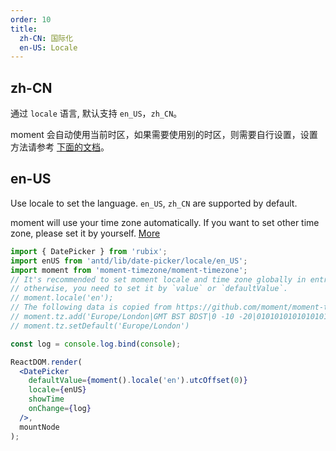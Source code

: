 ```yaml
---
order: 10
title:
  zh-CN: 国际化
  en-US: Locale
---
```


## zh-CN

通过 `locale` 语言, 默认支持 `en_US`，`zh_CN`。

moment 会自动使用当前时区，如果需要使用别的时区，则需要自行设置，设置方法请参考 [下面的文档](/components/date-picker/#DatePicker)。

## en-US

Use locale to set the language. `en_US`, `zh_CN` are supported by default.

moment will use your time zone automatically. If you want to set other time zone, please set it by yourself. [More](/components/date-picker/#DatePicker)


````jsx
import { DatePicker } from 'rubix';
import enUS from 'antd/lib/date-picker/locale/en_US';
import moment from 'moment-timezone/moment-timezone';
// It's recommended to set moment locale and time zone globally in entry file,
// otherwise, you need to set it by `value` or `defaultValue`.
// moment.locale('en');
// The following data is copied from https://github.com/moment/moment-timezone/blob/develop/data/packed/latest.json
// moment.tz.add('Europe/London|GMT BST BDST|0 -10 -20|0101010101010101010101010101010101010101010101010121212121210101210101010101010101010101010101010101010101010101010101010101010101010101010101010101010101010101010101010101010101010101010101010101010101010101010101010101010101010101010101010|-2axa0 Rc0 1fA0 14M0 1fc0 1g00 1co0 1dc0 1co0 1oo0 1400 1dc0 19A0 1io0 1io0 WM0 1o00 14o0 1o00 17c0 1io0 17c0 1fA0 1a00 1lc0 17c0 1io0 17c0 1fA0 1a00 1io0 17c0 1io0 17c0 1fA0 1cM0 1io0 17c0 1fA0 1a00 1io0 17c0 1io0 17c0 1fA0 1a00 1io0 1qM0 Dc0 2Rz0 Dc0 1zc0 Oo0 1zc0 Rc0 1wo0 17c0 1iM0 FA0 xB0 1fA0 1a00 14o0 bb0 LA0 xB0 Rc0 1wo0 11A0 1o00 17c0 1fA0 1a00 1fA0 1cM0 1fA0 1a00 17c0 1fA0 1a00 1io0 17c0 1lc0 17c0 1fA0 1a00 1io0 17c0 1io0 17c0 1fA0 1a00 1a00 1qM0 WM0 1qM0 11A0 1o00 WM0 1qM0 WM0 1qM0 WM0 1qM0 WM0 1tA0 IM0 90o0 U00 1tA0 U00 1tA0 U00 1tA0 U00 1tA0 WM0 1qM0 WM0 1qM0 WM0 1tA0 U00 1tA0 U00 1tA0 11z0 1o00 11A0 1o00 11A0 1o00 11A0 1qM0 11A0 1o00 11A0 1o00 11A0 1o00 11A0 1o00 11A0 1qM0 WM0 1qM0 11A0 1o00 11A0 1o00 11A0 1o00 11A0 1o00 11A0 1o00 14o0 1o00 11A0 1o00 11A0 1o00 11A0 1qM0 WM0 1qM0 WM0 1qM0 11A0 1o00 11A0 1o00 11A0 1qM0 WM0 1qM0 WM0 1qM0 WM0 1qM0 11A0 1o00 11A0 1o00 11A0 1qM0 WM0 1qM0 WM0 1qM0 11A0 1o00 11A0 1o00 11A0 1o00 11A0 1qM0 WM0 1qM0 WM0 1qM0 11A0 1o00 11A0 1o00 11A0 1qM0 WM0 1qM0 WM0 1qM0 11A0 1o00 11A0 1o00 11A0 1o00 11A0 1qM0 WM0 1qM0 WM0 1qM0 11A0 1o00 11A0 1o00 11A0 1qM0 WM0 1qM0 WM0 1qM0 WM0 1qM0 11A0 1o00 11A0 1o00|10e6');
// moment.tz.setDefault('Europe/London')

const log = console.log.bind(console);

ReactDOM.render(
  <DatePicker
    defaultValue={moment().locale('en').utcOffset(0)}
    locale={enUS}
    showTime
    onChange={log}
  />,
  mountNode
);
````
